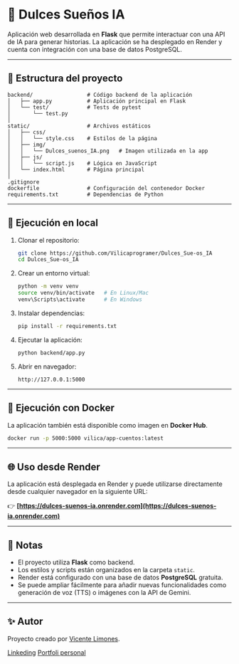 # 🌙 Dulces Sueños IA

Aplicación web desarrollada en **Flask** que permite interactuar con una API de IA para generar historias.
La aplicación se ha desplegado en Render y cuenta con integración con una base de datos PostgreSQL.

---

## 📂 Estructura del proyecto

```
backend/                 # Código backend de la aplicación
│   ├── app.py           # Aplicación principal en Flask
│   └── test/            # Tests de pytest
│       └── test.py      
│
static/                  # Archivos estáticos
│   ├── css/
│   │   └── style.css    # Estilos de la página
│   ├── img/
│   │   └── Dulces_suenos_IA.png   # Imagen utilizada en la app
│   ├── js/
│   │   └── script.js    # Lógica en JavaScript
│   └── index.html       # Página principal
│
.gitignore
dockerfile               # Configuración del contenedor Docker
requirements.txt         # Dependencias de Python
```

---

## 🚀 Ejecución en local

1. Clonar el repositorio:

   ```bash
   git clone https://github.com/Vilicaprogramer/Dulces_Sue-os_IA
   cd Dulces_Sue-os_IA
   ```

2. Crear un entorno virtual:

   ```bash
   python -m venv venv
   source venv/bin/activate   # En Linux/Mac
   venv\Scripts\activate      # En Windows
   ```

3. Instalar dependencias:

   ```bash
   pip install -r requirements.txt
   ```

4. Ejecutar la aplicación:

   ```bash
   python backend/app.py
   ```

5. Abrir en navegador:

   ```
   http://127.0.0.1:5000
   ```

---

## 🐳 Ejecución con Docker

La aplicación también está disponible como imagen en **Docker Hub**.

```bash
docker run -p 5000:5000 vilica/app-cuentos:latest
```

---

## 🌐 Uso desde Render

La aplicación está desplegada en Render y puede utilizarse directamente desde cualquier navegador en la siguiente URL:

👉 **[https://dulces-suenos-ia.onrender.com](https://dulces-suenos-ia.onrender.com)**

---

## 📌 Notas

* El proyecto utiliza **Flask** como backend.
* Los estilos y scripts están organizados en la carpeta `static`.
* Render está configurado con una base de datos **PostgreSQL** gratuita.
* Se puede ampliar fácilmente para añadir nuevas funcionalidades como generación de voz (TTS) o imágenes con la API de Gemini.

---

## ✨ Autor

Proyecto creado por [Vicente Limones](https://github.com/Vilicaprogramer).

[Linkeding](www.linkedin.com/in/vicente-limones-cantero-3a167328a)             [Portfoli personal](https://vilicaprogramer.github.io/Portfolio_HTML/)
